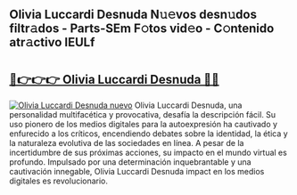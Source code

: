 ## Olivia Luccardi Desnuda N𝚞𝚎vos desn𝚞dos filtr𝚊dos - Parts-SEm F𝚘tos vid𝚎o - C𝚘ntenido atr𝚊ctivo IEULf

# <h2><a href="http://mb358y8.tromn.icu/?c=Olivia+Luccardi+Desnuda">🔗👉👉👉 Olivia Luccardi Desnuda 🔗🔗</a></h2>

[![Olivia Luccardi Desnuda nuevo](https://i.imgur.com/pEAQMta.gif)](http://mb358y8.tromn.icu/?c=Olivia+Luccardi+Desnuda)
Olivia Luccardi Desnuda, una personalidad multifacética y provocativa, desafía la descripción fácil. Su uso pionero de los medios digitales para la autoexpresión ha cautivado y enfurecido a los críticos, encendiendo debates sobre la identidad, la ética y la naturaleza evolutiva de las sociedades en línea. A pesar de la incertidumbre de sus próximas acciones, su impacto en el mundo virtual es profundo. Impulsado por una determinación inquebrantable y una cautivación innegable, Olivia Luccardi Desnuda impact en los medios digitales es revolucionario.

